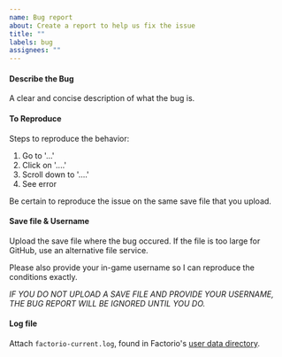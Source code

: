 ```yaml
---
name: Bug report
about: Create a report to help us fix the issue
title: ""
labels: bug
assignees: ""
---
```


#### Describe the Bug

A clear and concise description of what the bug is.

#### To Reproduce

Steps to reproduce the behavior:

1. Go to '...'
2. Click on '....'
3. Scroll down to '....'
4. See error

Be certain to reproduce the issue on the same save file that you upload.

#### Save file & Username

Upload the save file where the bug occured. If the file is too large for GitHub, use an alternative file service.

Please also provide your in-game username so I can reproduce the conditions exactly.

_IF YOU DO NOT UPLOAD A SAVE FILE AND PROVIDE YOUR USERNAME, THE BUG REPORT WILL BE IGNORED UNTIL YOU DO._

#### Log file

Attach `factorio-current.log`, found in Factorio's [user data directory](https://wiki.factorio.com/Application_directory#User_data_directory).
